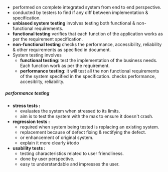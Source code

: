 - performed on complete integrated system from end to end perspective. 
- conducted by testers to find if any diff between implementation & specification.
- **unbiased system testing** involves testing both functional & non-functional requirements. 
- **functional testing** verifies that each function of the application works as per the requirement specification. 
- **non-functional testing** checks the performance, accessibility, reliability & other requirements as specified in document. 
- System testing involves 
	- **functional testing**: test the implementation of the business needs. Each function work as per the requirement. 
	- **performance testing**: it will test all the non functional requirements of the system specified in the specification. checks performance, accesiblity, reliability. 

##### performance testing
- **stress tests :** 
	- evaluates the system when stressed to its limits. 
	- aim is to test the system with the max to ensure it doesn't crash. 
- **regression tests :** 
	- required when system being tested is replacing an existing system.
	- replacement because of defect fixing & rectifying the defect. 
	- or enhancement of original system. 
	- explain it more clearly #todo 
- **usability tests :** 
	- testing characteristics related to user friendliness. 
	- done by user perspective. 
	- easy to understandable and impresses the user.